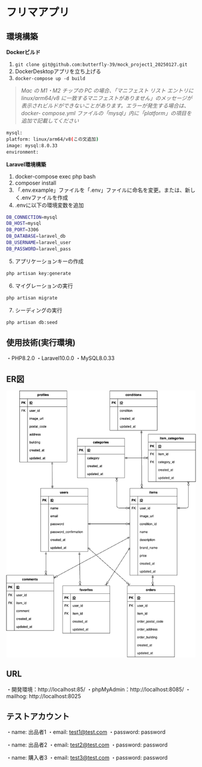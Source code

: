 # フリマアプリ

## 環境構築
**Dockerビルド**
1. `git clone git@github.com:butterfly-39/mock_project1_20250127.git`
2. DockerDesktopアプリを立ち上げる
3. `docker-compose up -d build`

> *Mac の M1・M2 チップの PC の場合、「マニフェスト リスト エントリに linux/arm64/v8 に一致するマニフェストがありません」のメッセージが表示されビルドができないことがあります。エラーが発生する場合は、docker- compose.yml ファイルの「mysql」内に「platform」の項目を追加で記載してください*
```bash
mysql:
platform: linux/arm64/v8(この文追加)
image: mysql:8.0.33
environment:
```

**Laravel環境構築**
1. docker-compose exec php bash
2. composer install
3. 「.env.example」ファイルを「.env」ファイルに命名を変更。または、新しく.envファイルを作成
4. .envに以下の環境変数を追加
```bash
DB_CONNECTION=mysql
DB_HOST=mysql
DB_PORT=3306
DB_DATABASE=laravel_db
DB_USERNAME=laravel_user
DB_PASSWORD=laravel_pass
```
5. アプリケーションキーの作成
```bash
php artisan key:generate
```
6. マイグレーションの実行
```bash
php artisan migrate
```
7. シーディングの実行
```bash
php artisan db:seed
```

## 使用技術(実行環境)
・PHP8.2.0
・Laravel10.0.0
・MySQL8.0.33

## ER図
![ER図](./diagram.png)


## URL
・開発環境：http://localhost:85/
・phpMyAdmin：http://localhost:8085/
・mailhog: http://localhost:8025

## テストアカウント
・name: 出品者1
・email: test1@test.com
・password: password

・name: 出品者2
・email: test2@test.com
・password: password

・name: 購入者3
・email: test3@test.com
・password: password

